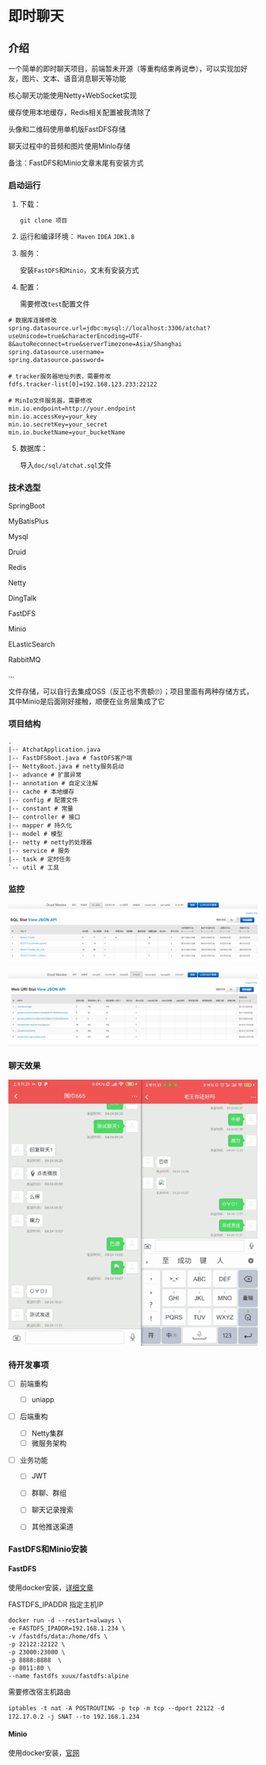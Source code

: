 # 即时聊天

## 介绍

一个简单的即时聊天项目，前端暂未开源（等重构结束再说😎），可以实现加好友，图片、文本、语音消息聊天等功能

核心聊天功能使用Netty+WebSocket实现

缓存使用本地缓存，Redis相关配置被我清除了

头像和二维码使用单机版FastDFS存储

聊天过程中的音频和图片使用MinIo存储

备注：FastDFS和Minio文章末尾有安装方式



### 启动运行

1. 下载：

   `git clone 项目`

2. 运行和编译环境： 
   	`Maven` `IDEA` `JDK1.8`

3. 服务：

   安装`FastDFS`和`Minio`，文末有安装方式

4. 配置：

   需要修改`test`配置文件

```properties
# 数据库连接修改
spring.datasource.url=jdbc:mysql://localhost:3306/atchat?useUnicode=true&characterEncoding=UTF-8&autoReconnect=true&serverTimezone=Asia/Shanghai
spring.datasource.username=
spring.datasource.password=

# tracker服务器地址列表，需要修改
fdfs.tracker-list[0]=192.168.123.233:22122

# MinIo文件服务器，需要修改
min.io.endpoint=http://your.endpoint
min.io.accessKey=your_key
min.io.secretKey=your_secret
min.io.bucketName=your_bucketName
```

5. 数据库：

   导入`doc/sql/atchat.sql`文件



### 技术选型

SpringBoot

MyBatisPlus

Mysql

Druid

Redis

Netty

DingTalk

FastDFS

Minio

ELasticSearch

RabbitMQ

...

文件存储，可以自行去集成OSS（反正也不贵额🙄）；项目里面有两种存储方式，其中Minio是后面刚好接触，顺便在业务层集成了它



### 项目结构

```shell
.
|-- AtchatApplication.java
|-- FastDFSBoot.java # fastDFS客户端
|-- NettyBoot.java # netty服务启动
|-- advance # 扩展异常
|-- annotation # 自定义注解
|-- cache # 本地缓存
|-- config # 配置文件
|-- constant # 常量
|-- controller # 接口
|-- mapper # 持久化
|-- model # 模型
|-- netty # netty的处理器
|-- service # 服务
|-- task # 定时任务
`-- util # 工具

```



### 监控

![image-20210424111449181](image.assets/image-20210424111449181.png)

![image-20210424092713857](image.assets/image-20210424092713857.png)



### 聊天效果

![chat2](image.assets/chat2.gif)



### 待开发事项

- [ ] 前端重构
  
  - [ ] uniapp
- [ ] 后端重构
  - [ ] Netty集群
  - [ ] 微服务架构

- [ ] 业务功能

  - [ ] JWT

  - [ ] 群聊、群组

  - [ ] 聊天记录搜索

  - [ ] 其他推送渠道

    

### FastDFS和Minio安装

#### FastDFS

使用docker安装，[详细文章](https://hub.docker.com/repository/docker/xuux/fastdfs)

FASTDFS_IPADDR 指定主机IP

```shell
docker run -d --restart=always \
-e FASTDFS_IPADDR=192.168.1.234 \
-v /fastdfs/data:/home/dfs \
-p 22122:22122 \
-p 23000:23000 \
-p 8888:8888  \
-p 8011:80 \
--name fastdfs xuux/fastdfs:alpine
```

需要修改宿主机路由

`iptables -t nat -A POSTROUTING -p tcp -m tcp --dport 22122 -d 172.17.0.2 -j SNAT --to 192.168.1.234`

#### Minio

使用docker安装，[官网](https://docs.min.io/docs/minio-docker-quickstart-guide.html)